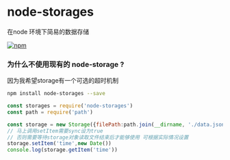 # node-storages

在node 环境下简易的数据存储

[![npm](https://img.shields.io/npm/v/node-storages.svg?style=flat)](https://www.npmjs.com/package/node-storages)

### 为什么不使用现有的 node-storage ?

因为我希望storage有一个可选的超时机制

```bash
npm install node-storages --save
```

```javascript
const storages = require('node-storages')
const path = require('path')

const storage = new Storage({filePath:path.join(__dirname, './data.json'),sync:true})
// 马上调用setItem需要sync设为true
// 否则需要等待storage对象读取文件结束后才能够使用 可根据实际情况设置
storage.setItem('time',new Date())
console.log(storage.getItem('time'))
```
